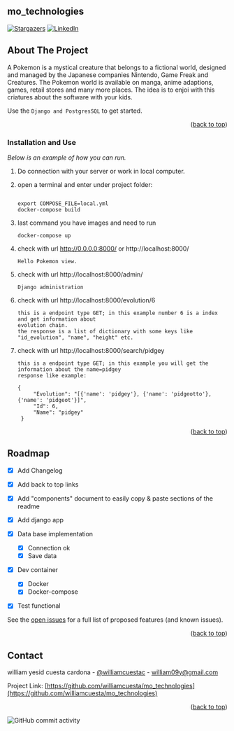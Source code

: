 <div id="top"></div>

## mo_technologies

[![Stargazers][stars-shield]][stars-url]
[![LinkedIn][linkedin-shield]][linkedin-url]



<!-- ABOUT THE PROJECT -->
## About The Project

A Pokemon is a mystical creature that belongs to a fictional world, designed and managed by the Japanese companies
Nintendo, Game Freak and Creatures. The Pokemon world is available on manga, anime adaptions, games, retail stores 
and many more places.
The idea is to enjoi with this criatures about the software with your kids.

Use the `Django and PostgresSQL` to get started.
<p align="right">(<a href="#top">back to top</a>)</p>

### Installation and Use

_Below is an example of how you can run._

1. Do connection with your server or work in local computer.

2. open a terminal and enter under project folder:
   ```
   
   export COMPOSE_FILE=local.yml
   docker-compose build
   
   ```
3. last command you have images and need to run
   ```
   docker-compose up
   ```
4. check with url http://0.0.0.0:8000/ or http://localhost:8000/
   ```
   Hello Pokemon view.
   ```
5. check with url http://localhost:8000/admin/
   ```
   Django administration
   ```
6. check with url http://localhost:8000/evolution/6
   ```
   this is a endpoint type GET; in this example number 6 is a index and get information about 
   evolution chain.
   the response is a list of dictionary with some keys like "id_evolution", "name", "height" etc.
   ```
7. check with url http://localhost:8000/search/pidgey
   ```
   this is a endpoint type GET; in this example you will get the information about the name=pidgey
   response like example:

   {
        "Evolution": "[{'name': 'pidgey'}, {'name': 'pidgeotto'}, {'name': 'pidgeot'}]",
        "Id": 6,
        "Name": "pidgey"
    }
   ```

<p align="right">(<a href="#top">back to top</a>)</p>


<!-- ROADMAP -->
## Roadmap

- [x] Add Changelog
- [x] Add back to top links
- [x] Add "components" document to easily copy & paste sections of the readme
- [x] Add django app
- [x] Data base implementation
    - [x] Connection ok
    - [x] Save data
- [x] Dev container
    - [x] Docker
    - [x] Docker-compose
- [x] Test functional


See the [open issues](https://github.com/othneildrew/Best-README-Template/issues) for a full list of proposed features (and known issues).

<p align="right">(<a href="#top">back to top</a>)</p>


<!-- CONTACT -->
## Contact

william yesid cuesta cardona - [@williamcuestac](https://twitter.com/your_username) - william09y@gmail.com

Project Link: [https://github.com/williamcuesta/mo_technologies](https://github.com/williamcuesta/mo_technologies)


<p align="right">(<a href="#top">back to top</a>)</p>

[stars-shield]: https://img.shields.io/github/stars/williamcuesta
[stars-url]: (https://github.com/williamcuesta/mo_technologies)
[linkedin-shield]: https://img.shields.io/badge/-LinkedIn-blue.svg
[linkedin-url]: (https://www.linkedin.com/in/william-yesid-cuesta-cardona-9bb09668)


![GitHub commit activity](https://img.shields.io/github/commit-activity/w/williamcuesta/mo_technologies?style=plastic)
